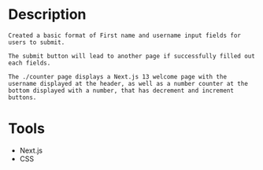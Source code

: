 # Description
    Created a basic format of First name and username input fields for users to submit.

    The submit button will lead to another page if successfully filled out each fields. 

    The ./counter page displays a Next.js 13 welcome page with the username displayed at the header, as well as a number counter at the bottom displayed with a number, that has decrement and increment buttons. 
    
# Tools
- Next.js
- CSS
